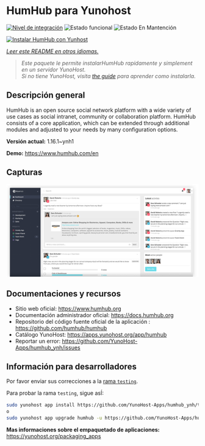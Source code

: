 <!--
Este archivo README esta generado automaticamente<https://github.com/YunoHost/apps/tree/master/tools/readme_generator>
No se debe editar a mano.
-->

# HumHub para Yunohost

[![Nivel de integración](https://dash.yunohost.org/integration/humhub.svg)](https://ci-apps.yunohost.org/ci/apps/humhub/) ![Estado funcional](https://ci-apps.yunohost.org/ci/badges/humhub.status.svg) ![Estado En Mantención](https://ci-apps.yunohost.org/ci/badges/humhub.maintain.svg)

[![Instalar HumHub con Yunhost](https://install-app.yunohost.org/install-with-yunohost.svg)](https://install-app.yunohost.org/?app=humhub)

*[Leer este README en otros idiomas.](./ALL_README.md)*

> *Este paquete le permite instalarHumHub rapidamente y simplement en un servidor YunoHost.*  
> *Si no tiene YunoHost, visita [the guide](https://yunohost.org/install) para aprender como instalarla.*

## Descripción general

HumHub is an open source social network platform with a wide variety of use cases as social intranet, community or collaboration platform. HumHub consists of a core application, which can be extended through additional modules and adjusted to your needs by many configuration options. 


**Versión actual:** 1.16.1~ynh1

**Demo:** <https://www.humhub.com/en>

## Capturas

![Captura de HumHub](./doc/screenshots/app_small.png)

## Documentaciones y recursos

- Sitio web oficial: <https://www.humhub.org>
- Documentación administrador oficial: <https://docs.humhub.org>
- Repositorio del código fuente oficial de la aplicación : <https://github.com/humhub/humhub>
- Catálogo YunoHost: <https://apps.yunohost.org/app/humhub>
- Reportar un error: <https://github.com/YunoHost-Apps/humhub_ynh/issues>

## Información para desarrolladores

Por favor enviar sus correcciones a la [rama `testing`](https://github.com/YunoHost-Apps/humhub_ynh/tree/testing).

Para probar la rama `testing`, sigue asÍ:

```bash
sudo yunohost app install https://github.com/YunoHost-Apps/humhub_ynh/tree/testing --debug
o
sudo yunohost app upgrade humhub -u https://github.com/YunoHost-Apps/humhub_ynh/tree/testing --debug
```

**Mas informaciones sobre el empaquetado de aplicaciones:** <https://yunohost.org/packaging_apps>
